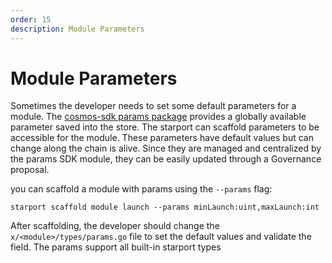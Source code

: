 ```yaml
---
order: 15
description: Module Parameters
---
```


# Module Parameters

Sometimes the developer needs to set some default parameters for a module. The [cosmos-sdk params package](https://docs.cosmos.network/master/modules/params) provides a globally available parameter saved into the store.
The starport can scaffold parameters to be accessible for the module. These parameters have default values but can change along the chain is alive. Since they are managed and centralized by the params SDK module, they can be easily updated through a Governance proposal.

you can scaffold a module with params using the `--params` flag:
```shell
starport scaffold module launch --params minLaunch:uint,maxLaunch:int
```

After scaffolding, the developer should change the `x/<module>/types/params.go` file to set the default values and validate the field. The params support all built-in starport types